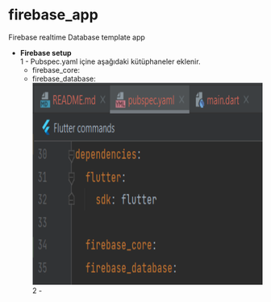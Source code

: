 # firebase_app

Firebase realtime Database template app

* <B>Firebase setup</B><BR>
1 - Pubspec.yaml içine aşağıdaki kütüphaneler eklenir.
  * firebase_core:
  * firebase_database: 
  <img src="https://github.com/VedatBiner/flutter-codes/blob/master/widgets_templates/w040_firebase_realtime_database/screen_shots/img-01.png" height="400em"/> <BR>
2 - 

